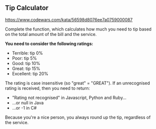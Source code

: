 ## Tip Calculator

https://www.codewars.com/kata/56598d8076ee7a0759000087

Complete the function, which calculates how much you need to tip based on the total amount of the bill and the service.

**You need to consider the following ratings:**

-   Terrible: tip 0%
-   Poor: tip 5%
-   Good: tip 10%
-   Great: tip 15%
-   Excellent: tip 20%

The rating is case insensitive (so "great" = "GREAT"). If an unrecognised rating is received, then you need to return:

-   "Rating not recognised" in Javascript, Python and Ruby...
-   ...or null in Java
-   ...or -1 in C#

Because you're a nice person, you always round up the tip, regardless of the service.
